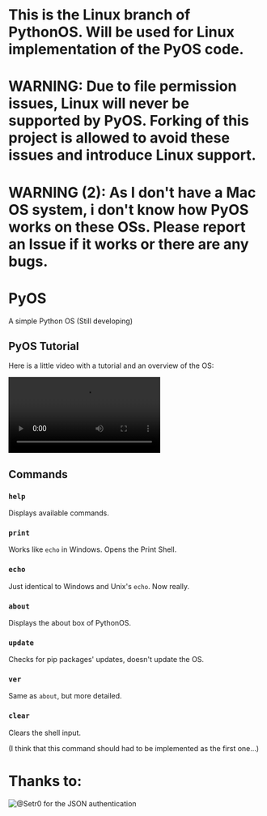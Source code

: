 # This is the Linux branch of PythonOS. Will be used for Linux implementation of the PyOS code. 

# WARNING: Due to file permission issues, Linux will never be supported by PyOS. Forking of this project is allowed to avoid these issues and introduce Linux support.

# WARNING (2): As I don't have a Mac OS system, i don't know how PyOS works on these OSs. Please report an Issue if it works or there are any bugs.

# PyOS
A simple Python OS (Still developing)

## PyOS Tutorial

Here is a little video with a tutorial and an overview of the OS:




![Video](https://user-images.githubusercontent.com/76620155/157094664-a1ccc3ee-48f3-473e-8ec6-c10e899e2a6d.mp4)





## Commands

### `help`

Displays available commands.

### `print`

Works like `echo` in Windows. Opens the Print Shell.

### `echo`

Just identical to Windows and Unix's `echo`. Now really.

### `about`

Displays the about box of PythonOS.

### `update`

Checks for pip packages' updates, doesn't update the OS.

### `ver`

Same as `about`, but more detailed.

### `clear`

Clears the shell input.

(I think that this command should had to be implemented as the first one...)

# Thanks to:

![@Setr0](https://github.com/Setr0) for the JSON authentication
